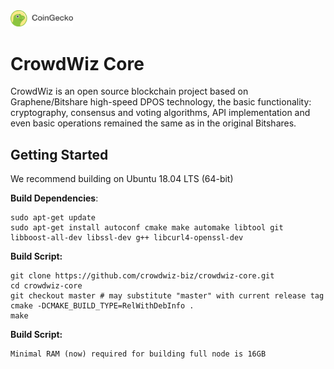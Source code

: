 <div id="header" align="left">
  <img src="images/coingecko_logo.png" width="100px"/>
</div>

CrowdWiz Core
==============

CrowdWiz is an open source blockchain project based on Graphene/Bitshare high-speed DPOS technology, the basic functionality: cryptography, consensus and voting algorithms, API implementation and even basic operations remained the same as in the original Bitshares.

Getting Started
---------------

We recommend building on Ubuntu 18.04 LTS (64-bit) 

**Build Dependencies**:

    sudo apt-get update
    sudo apt-get install autoconf cmake make automake libtool git libboost-all-dev libssl-dev g++ libcurl4-openssl-dev

**Build Script:**

    git clone https://github.com/crowdwiz-biz/crowdwiz-core.git
    cd crowdwiz-core
    git checkout master # may substitute "master" with current release tag
    cmake -DCMAKE_BUILD_TYPE=RelWithDebInfo .
    make

**Build Script:**

    Minimal RAM (now) required for building full node is 16GB 
